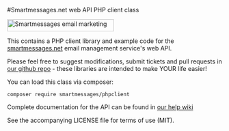 #Smartmessages.net web API PHP client class

<a href="https://info.smartmessages.net/"><img src="https://www.smartmessages.net/img/smartmessages-logo.svg" width="250" height="28" alt="Smartmessages email marketing"></a>

This contains a PHP client library and example code for the [smartmessages.net](https://info.smartmessages.net/) email management service's web API.

Please feel free to suggest modifications, submit tickets and pull requests in [our github repo](https://github.com/Smartmessages/PHPClient) - these libraries are intended to make YOUR life easier!

You can load this class via composer:

```
composer require smartmessages/phpclient
```
Complete documentation for the API can be found in [our help wiki](https://wiki.smartmessages.net/#API)

See the accompanying LICENSE file for terms of use (MIT).
